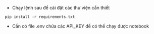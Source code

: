 - Chạy lệnh sau để cài đặt các thư viện cần thiết
```
pip install -r requirements.txt
```

- Cần có file .env chứa các API_KEY để có thể chạy được notebook